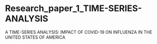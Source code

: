 # Research_paper_1_TIME-SERIES-ANALYSIS
A TIME-SERIES ANALYSIS: IMPACT OF COVID-19 ON INFLUENZA IN THE UNITED STATES OF AMERICA
